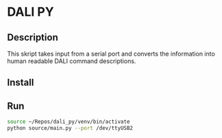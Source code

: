 # DALI PY

## Description

This skript takes input from a serial port and converts the information into
human readable DALI command descriptions.

## Install

## Run

```bash
source ~/Repos/dali_py/venv/bin/activate
python source/main.py --port /dev/ttyUSB2
```
